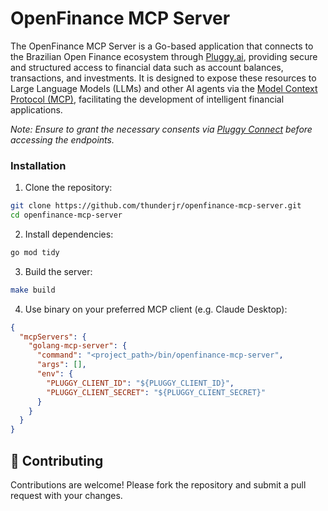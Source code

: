 # OpenFinance MCP Server

The OpenFinance MCP Server is a Go-based application that connects to the Brazilian Open Finance ecosystem through [Pluggy.ai](https://www.pluggy.ai/en), providing secure and structured access to financial data such as account balances, transactions, and investments. It is designed to expose these resources to Large Language Models (LLMs) and other AI agents via the [Model Context Protocol (MCP)](https://modelcontextprotocol.io/introduction), facilitating the development of intelligent financial applications.

*Note: Ensure to grant the necessary consents via [Pluggy Connect](https://meu.pluggy.ai/en) before accessing the endpoints.*

### Installation

1. Clone the repository:
```bash
git clone https://github.com/thunderjr/openfinance-mcp-server.git
cd openfinance-mcp-server
```

2. Install dependencies:
```bash
go mod tidy
```

3. Build the server:
```bash
make build
```

4. Use binary on your preferred MCP client (e.g. Claude Desktop):
```json
{
  "mcpServers": {
    "golang-mcp-server": {
      "command": "<project_path>/bin/openfinance-mcp-server",
      "args": [],
      "env": {
        "PLUGGY_CLIENT_ID": "${PLUGGY_CLIENT_ID}",
        "PLUGGY_CLIENT_SECRET": "${PLUGGY_CLIENT_SECRET}"
      }
    }
  }
}
```


## 🤝 Contributing

Contributions are welcome! Please fork the repository and submit a pull request with your changes.
